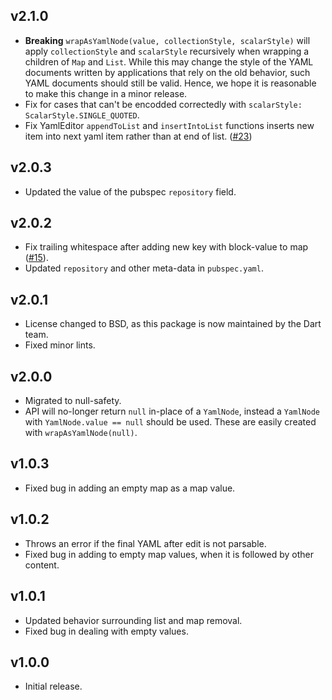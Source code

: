 ## v2.1.0
- **Breaking** `wrapAsYamlNode(value, collectionStyle, scalarStyle)` will apply
  `collectionStyle` and `scalarStyle` recursively when wrapping a children of
  `Map` and `List`.
  While this may change the style of the YAML documents written by applications
  that rely on the old behavior, such YAML documents should still be valid.
  Hence, we hope it is reasonable to make this change in a minor release.
- Fix for cases that can't be encodded correctedly with
  `scalarStyle: ScalarStyle.SINGLE_QUOTED`.
- Fix YamlEditor `appendToList` and `insertIntoList` functions inserts new item into next yaml item
  rather than at end of list.
  ([#23](https://github.com/dart-lang/yaml_edit/issues/23))

## v2.0.3
- Updated the value of the pubspec `repository` field.

## v2.0.2
- Fix trailing whitespace after adding new key with block-value to map
  ([#15](https://github.com/dart-lang/yaml_edit/issues/15)).
- Updated `repository` and other meta-data in `pubspec.yaml`.

## v2.0.1
- License changed to BSD, as this package is now maintained by the Dart team.
- Fixed minor lints.

## v2.0.0
- Migrated to null-safety.
- API will no-longer return `null` in-place of a `YamlNode`, instead a
  `YamlNode` with `YamlNode.value == null` should be used. These are easily
  created with `wrapAsYamlNode(null)`.

## v1.0.3

- Fixed bug in adding an empty map as a map value.

## v1.0.2

- Throws an error if the final YAML after edit is not parsable.
- Fixed bug in adding to empty map values, when it is followed by other content.

## v1.0.1

- Updated behavior surrounding list and map removal.
- Fixed bug in dealing with empty values.

## v1.0.0

- Initial release.
